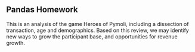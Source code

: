 ## Pandas Homework

This is an analysis of the game Heroes of Pymoli, including a dissection of transaction, age and demographics.  Based on this review, we may identify new ways to grow the participant base, and opportunities for revenue growth.  
